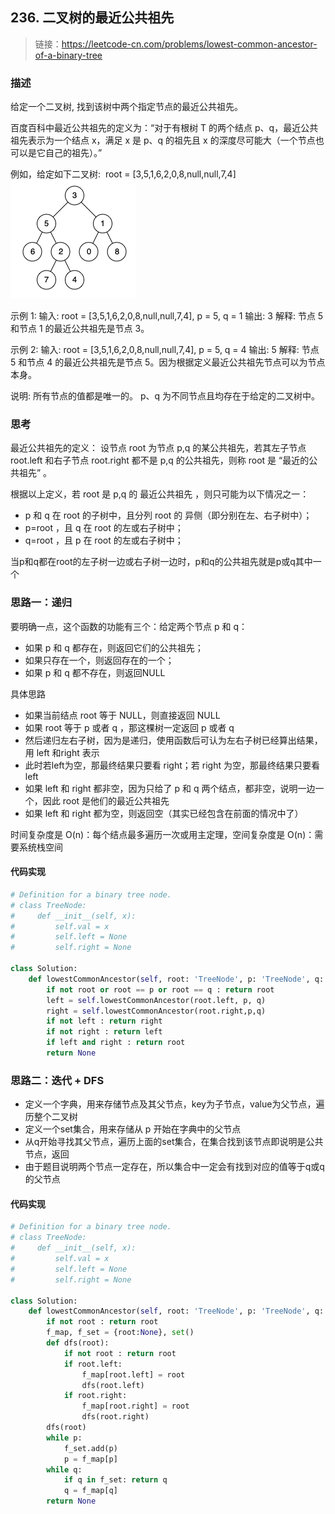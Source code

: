 ## 236. 二叉树的最近公共祖先
>链接：https://leetcode-cn.com/problems/lowest-common-ancestor-of-a-binary-tree

### 描述
给定一个二叉树, 找到该树中两个指定节点的最近公共祖先。

百度百科中最近公共祖先的定义为：“对于有根树 T 的两个结点 p、q，最近公共祖先表示为一个结点 x，满足 x 是 p、q 的祖先且 x 的深度尽可能大（一个节点也可以是它自己的祖先）。”

例如，给定如下二叉树:  root = [3,5,1,6,2,0,8,null,null,7,4]
![公共祖先](../images/tree13.png)


示例 1:
输入: root = [3,5,1,6,2,0,8,null,null,7,4], p = 5, q = 1
输出: 3
解释: 节点 5 和节点 1 的最近公共祖先是节点 3。

示例 2:
输入: root = [3,5,1,6,2,0,8,null,null,7,4], p = 5, q = 4
输出: 5
解释: 节点 5 和节点 4 的最近公共祖先是节点 5。因为根据定义最近公共祖先节点可以为节点本身。

说明:
所有节点的值都是唯一的。
p、q 为不同节点且均存在于给定的二叉树中。

### 思考
最近公共祖先的定义： 设节点 root 为节点 p,q 的某公共祖先，若其左子节点 root.left 和右子节点 root.right 都不是 p,q 的公共祖先，则称 root 是 “最近的公共祖先” 。

根据以上定义，若 root 是 p,q 的 最近公共祖先 ，则只可能为以下情况之一：
- p 和 q 在 root 的子树中，且分列 root 的 异侧（即分别在左、右子树中）；
- p=root ，且 q 在 root 的左或右子树中；
- q=root ，且 p 在 root 的左或右子树中；

当p和q都在root的左子树一边或右子树一边时，p和q的公共祖先就是p或q其中一个


### 思路一：递归
要明确一点，这个函数的功能有三个：给定两个节点 p 和 q：
- 如果 p 和 q 都存在，则返回它们的公共祖先；
- 如果只存在一个，则返回存在的一个；
- 如果 p 和 q 都不存在，则返回NULL

具体思路

- 如果当前结点 root 等于 NULL，则直接返回 NULL
- 如果 root 等于 p 或者 q ，那这棵树一定返回 p 或者 q
- 然后递归左右子树，因为是递归，使用函数后可认为左右子树已经算出结果，用 left 和right 表示
- 此时若left为空，那最终结果只要看 right；若 right 为空，那最终结果只要看 left
- 如果 left 和 right 都非空，因为只给了 p 和 q 两个结点，都非空，说明一边一个，因此 root 是他们的最近公共祖先
- 如果 left 和 right 都为空，则返回空（其实已经包含在前面的情况中了）

时间复杂度是 O(n)：每个结点最多遍历一次或用主定理，空间复杂度是 O(n)：需要系统栈空间

#### 代码实现
```python
# Definition for a binary tree node.
# class TreeNode:
#     def __init__(self, x):
#         self.val = x
#         self.left = None
#         self.right = None

class Solution:
    def lowestCommonAncestor(self, root: 'TreeNode', p: 'TreeNode', q: 'TreeNode') -> 'TreeNode':
        if not root or root == p or root == q : return root
        left = self.lowestCommonAncestor(root.left, p, q)
        right = self.lowestCommonAncestor(root.right,p,q)
        if not left : return right
        if not right : return left
        if left and right : return root
        return None
```


### 思路二：迭代 + DFS
- 定义一个字典，用来存储节点及其父节点，key为子节点，value为父节点，遍历整个二叉树
- 定义一个set集合，用来存储从 p 开始在字典中的父节点
- 从q开始寻找其父节点，遍历上面的set集合，在集合找到该节点即说明是公共节点，返回
- 由于题目说明两个节点一定存在，所以集合中一定会有找到对应的值等于q或q的父节点

#### 代码实现
```python
# Definition for a binary tree node.
# class TreeNode:
#     def __init__(self, x):
#         self.val = x
#         self.left = None
#         self.right = None

class Solution:
    def lowestCommonAncestor(self, root: 'TreeNode', p: 'TreeNode', q: 'TreeNode') -> 'TreeNode':
        if not root : return root
        f_map, f_set = {root:None}, set()
        def dfs(root):
            if not root : return root
            if root.left:
                f_map[root.left] = root
                dfs(root.left)
            if root.right:
                f_map[root.right] = root
                dfs(root.right)
        dfs(root)
        while p:
            f_set.add(p)
            p = f_map[p]
        while q:
            if q in f_set: return q
            q = f_map[q]
        return None
```

















